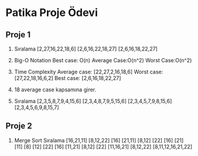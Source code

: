 
# Patika Proje Ödevi

## Proje 1

1. Sıralama
[2,27,16,22,18,6]
[2,6,16,22,18,27]
[2,6,16,18,22,27]

2. Big-O Notation
Best case: O(n)
Average Case:O(n^2)
Worst Case:O(n^2)

3. Time Complexity
Average case: [22,27,2,16,18,6]
Worst case: [27,22,18,16,6,2]
Best case: [2,6,16,18,22,27]

4. 18 average case kapsamına girer.

5. Sıralama
[2,3,5,8,7,9,4,15,6]
[2,3,4,8,7,9,5,15,6]
[2,3,4,5,7,9,8,15,6]
[2,3,4,5,6,9,8,15,7]

## Proje 2
1. Merge Sort Sıralama
[16,21,11] [8,12,22]
[16] [21,11] [8,12] [22]
[16] [21] [11] [8] [12] [22]
[16] [11,21] [8,12] [22]
[11,16,21] [8,12,22]
[8,11,12,16,21,22]
